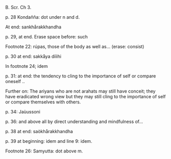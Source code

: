 B. Scr. Ch 3.

p. 28 Kondañña: dot under n and d.

At end: sankhårakkhandha

p. 29, at end. Erase space before: such

Footnote 22: rúpas, those of the body as well as… (erase: consist)

p. 30 at end: sakkåya diììhi

In footnote 24; idem

p. 31: at end: the tendency to cling to the importance of self or compare oneself ..

Further on: The ariyans who are not arahats may still have conceit; they have eradicated wrong view but they may still cling to the importance of self or compare themselves with others. 


p. 34: Jaùussoni

p. 36: and above all by direct understanding and mindfulness of…

p. 38 at end: saòkhårakkhandha

p. 39 at beginning: idem and line 9: idem. 

Footnote 26: Samyutta: dot above m.
